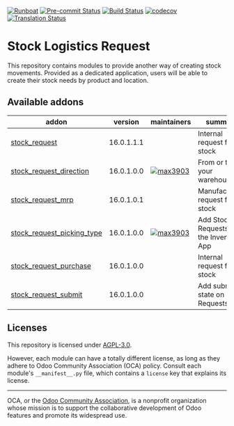 
[![Runboat](https://img.shields.io/badge/runboat-Try%20me-875A7B.png)](https://runboat.odoo-community.org/builds?repo=OCA/stock-logistics-request&target_branch=16.0)
[![Pre-commit Status](https://github.com/OCA/stock-logistics-request/actions/workflows/pre-commit.yml/badge.svg?branch=16.0)](https://github.com/OCA/stock-logistics-request/actions/workflows/pre-commit.yml?query=branch%3A16.0)
[![Build Status](https://github.com/OCA/stock-logistics-request/actions/workflows/test.yml/badge.svg?branch=16.0)](https://github.com/OCA/stock-logistics-request/actions/workflows/test.yml?query=branch%3A16.0)
[![codecov](https://codecov.io/gh/OCA/stock-logistics-request/branch/16.0/graph/badge.svg)](https://codecov.io/gh/OCA/stock-logistics-request)
[![Translation Status](https://translation.odoo-community.org/widgets/stock-logistics-request-16-0/-/svg-badge.svg)](https://translation.odoo-community.org/engage/stock-logistics-request-16-0/?utm_source=widget)

<!-- /!\ do not modify above this line -->

# Stock Logistics Request

This repository contains modules to provide another way of creating stock movements. Provided as a dedicated application, users will be able to create their stock needs by product and location.

<!-- /!\ do not modify below this line -->

<!-- prettier-ignore-start -->

[//]: # (addons)

Available addons
----------------
addon | version | maintainers | summary
--- | --- | --- | ---
[stock_request](stock_request/) | 16.0.1.1.1 |  | Internal request for stock
[stock_request_direction](stock_request_direction/) | 16.0.1.0.0 | [![max3903](https://github.com/max3903.png?size=30px)](https://github.com/max3903) | From or to your warehouse?
[stock_request_mrp](stock_request_mrp/) | 16.0.1.0.1 |  | Manufacturing request for stock
[stock_request_picking_type](stock_request_picking_type/) | 16.0.1.0.0 | [![max3903](https://github.com/max3903.png?size=30px)](https://github.com/max3903) | Add Stock Requests to the Inventory App
[stock_request_purchase](stock_request_purchase/) | 16.0.1.0.0 |  | Internal request for stock
[stock_request_submit](stock_request_submit/) | 16.0.1.0.0 |  | Add submit state on Stock Requests

[//]: # (end addons)

<!-- prettier-ignore-end -->

## Licenses

This repository is licensed under [AGPL-3.0](LICENSE).

However, each module can have a totally different license, as long as they adhere to Odoo Community Association (OCA)
policy. Consult each module's `__manifest__.py` file, which contains a `license` key
that explains its license.

----
OCA, or the [Odoo Community Association](http://odoo-community.org/), is a nonprofit
organization whose mission is to support the collaborative development of Odoo features
and promote its widespread use.
